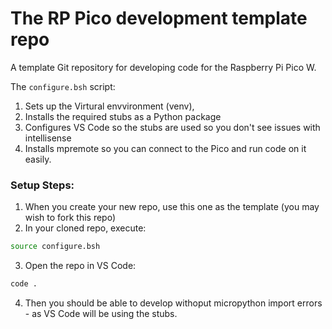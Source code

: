 # The RP Pico development template repo

A template Git repository for developing code for the  Raspberry Pi Pico W.

The `configure.bsh` script:
1. Sets up the Virtural envvironment (venv), 
2. Installs the required stubs as a Python package 
3. Configures VS Code so the stubs are used so you don't see issues with intellisense
4. Installs mpremote so you can connect to the Pico and run code on it easily.


### Setup Steps:

1. When you create your new repo, use this one as the template (you may wish to fork this repo)
2. In your cloned repo, execute:

 ```bash
 source configure.bsh
 ``` 

3. Open the repo in VS Code:
 
 ```bash
 code .
 ```

4. Then you should be able to develop withoput micropython import errors - as VS Code will be using the stubs.

